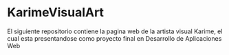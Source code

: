 # KarimeVisualArt
El siguiente repositorio contiene la pagina web de la artista visual Karime, el cual esta presentandose como proyecto final en Desarrollo de Aplicaciones Web
